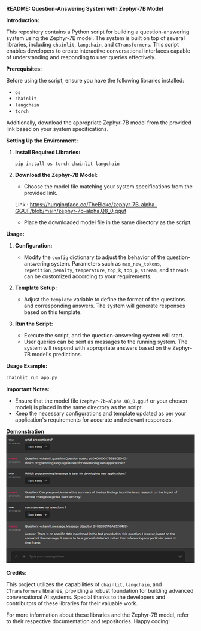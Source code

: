 **README: Question-Answering System with Zephyr-7B Model**

**Introduction:**

This repository contains a Python script for building a question-answering system using the Zephyr-7B model. The system is built on top of several libraries, including `chainlit`, `langchain`, and `CTransformers`. This script enables developers to create interactive conversational interfaces capable of understanding and responding to user queries effectively.

**Prerequisites:**

Before using the script, ensure you have the following libraries installed:

- `os`
- `chainlit`
- `langchain`
- `torch`

Additionally, download the appropriate Zephyr-7B model from the provided link based on your system specifications.

**Setting Up the Environment:**

1. **Install Required Libraries:**
   ```
   pip install os torch chainlit langchain
   ```

2. **Download the Zephyr-7B Model:**
   - Choose the model file matching your system specifications from the provided link.
   
   Link : https://huggingface.co/TheBloke/zephyr-7B-alpha-GGUF/blob/main/zephyr-7b-alpha.Q8_0.gguf
   
   - Place the downloaded model file in the same directory as the script.

**Usage:**

1. **Configuration:**
   - Modify the `config` dictionary to adjust the behavior of the question-answering system. Parameters such as `max_new_tokens`, `repetition_penalty`, `temperature`, `top_k`, `top_p`, `stream`, and `threads` can be customized according to your requirements.

2. **Template Setup:**
   - Adjust the `template` variable to define the format of the questions and corresponding answers. The system will generate responses based on this template.

3. **Run the Script:**
   - Execute the script, and the question-answering system will start.
   - User queries can be sent as messages to the running system. The system will respond with appropriate answers based on the Zephyr-7B model's predictions.

**Usage Example:**

```python
chainlit run app.py
```

**Important Notes:**

- Ensure that the model file (`zephyr-7b-alpha.Q8_0.gguf` or your chosen model) is placed in the same directory as the script.
- Keep the necessary configurations and template updated as per your application's requirements for accurate and relevant responses.


**Demonstration**
![img.png](img.png)

**Credits:**

This project utilizes the capabilities of `chainlit`, `langchain`, and `CTransformers` libraries, providing a robust foundation for building advanced conversational AI systems. Special thanks to the developers and contributors of these libraries for their valuable work.

For more information about these libraries and the Zephyr-7B model, refer to their respective documentation and repositories. Happy coding!